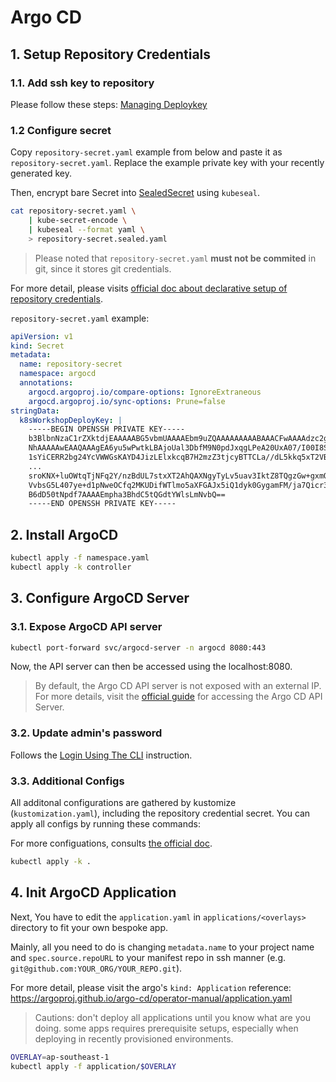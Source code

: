 # Argo CD

## 1. Setup Repository Credentials

### 1.1. Add ssh key to repository

Please follow these steps: [Managing Deploykey](https://developer.github.com/v3/guides/managing-deploy-keys/#deploy-keys)

### 1.2 Configure secret

Copy `repository-secret.yaml` example from below and paste it as `repository-secret.yaml`.
Replace the example private key with your recently generated key.

Then, encrypt bare Secret into [SealedSecret](https://github.com/bitnami-labs/sealed-secrets)
using `kubeseal`.

```bash
cat repository-secret.yaml \
    | kube-secret-encode \
    | kubeseal --format yaml \
    > repository-secret.sealed.yaml
```

> Please noted that `repository-secret.yaml` **must not be commited** in git,
> since it stores git credentials.

For more detail, please visits [official doc about declarative setup of repository credentials](https://argoproj.github.io/argo-cd/operator-manual/declarative-setup/#repository-credentials).

`repository-secret.yaml` example:

```yaml
apiVersion: v1
kind: Secret
metadata:
  name: repository-secret
  namespace: argocd
  annotations:
    argocd.argoproj.io/compare-options: IgnoreExtraneous
    argocd.argoproj.io/sync-options: Prune=false
stringData:
  k8sWorkshopDeployKey: |
    -----BEGIN OPENSSH PRIVATE KEY-----
    b3BlbnNzaC1rZXktdjEAAAAABG5vbmUAAAAEbm9uZQAAAAAAAAABAAACFwAAAAdzc2gtcn
    NhAAAAAwEAAQAAAgEA6yu5wPwtkLBAjoUal3DbfM9N0pdJxqgLPeA20UxA07/I00I8ScF/
    1sYiCERR2bg24YcVWWGsKAYD4JizLElxkcqB7H2mzZ3tjcyBTTCLa//dL5kkq5xT2VBk6c
    ...
    sroKNX+luOWtqTjNFq2Y/nzBdUL7stxXT2AhQAXNgyTyLv5uav3IktZ8TQgzGw+gxmQIaQ
    VvbsG5L407ye+d1pNweOCfq2MKUDifWTlmo5aXFGAJx5iQ1dyk0GygamFM/ja7Qicr3nF4
    B6dD50tNpdf7AAAAEmpha3BhdC5tQGdtYWlsLmNvbQ==
    -----END OPENSSH PRIVATE KEY-----
```

## 2. Install ArgoCD

```bash
kubectl apply -f namespace.yaml
kubectl apply -k controller
```

## 3. Configure ArgoCD Server

### 3.1. Expose ArgoCD API server

```bash
kubectl port-forward svc/argocd-server -n argocd 8080:443
```

Now, the API server can then be accessed using the localhost:8080.

> By default, the Argo CD API server is not exposed with an external IP. For more details, visit the [official guide](https://argoproj.github.io/argo-cd/getting_started/#3-access-the-argo-cd-api-server)
> for accessing the Argo CD API Server.

### 3.2. Update admin's password

Follows the [Login Using The CLI](https://argoproj.github.io/argo-cd/getting_started/#4-login-using-the-cli)
instruction.

### 3.3. Additional Configs

All additonal configurations are gathered by kustomize (`kustomization.yaml`),
including the repository credential secret.
You can apply all configs by running these commands:

For more configuations, consults [the official doc](https://argoproj.github.io/argo-cd/operator-manual/declarative-setup/).

```bash
kubectl apply -k .
```

## 4. Init ArgoCD Application

Next, You have to edit the `application.yaml` in `applications/<overlays>`
directory to fit your own bespoke app.

Mainly, all you need to do is changing `metadata.name` to your project name
and `spec.source.repoURL` to your manifest repo in ssh manner
(e.g. `git@github.com:YOUR_ORG/YOUR_REPO.git`).

For more detail, please visit the argo's `kind: Application` reference:
<https://argoproj.github.io/argo-cd/operator-manual/application.yaml>

> Cautions: don't deploy all applications until you know what are you doing.
> some apps requires prerequisite setups, especially when deploying in
> recently provisioned environments.

```bash
OVERLAY=ap-southeast-1
kubectl apply -f application/$OVERLAY
```
